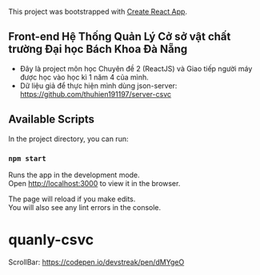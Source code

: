 This project was bootstrapped with [Create React App](https://github.com/facebook/create-react-app).

## Front-end Hệ Thống Quản Lý Cở sở vật chất trường Đại học Bách Khoa Đà Nẵng
- Đây là project môn học Chuyên đề 2 (ReactJS) và Giao tiếp người máy được học vào học kì 1 năm 4 của mình.
- Dữ liệu giả để thực hiện mình dùng json-server:  https://github.com/thuhien191197/server-csvc


## Available Scripts

In the project directory, you can run:

### `npm start`

Runs the app in the development mode.<br>
Open [http://localhost:3000](http://localhost:3000) to view it in the browser.

The page will reload if you make edits.<br>
You will also see any lint errors in the console.

# quanly-csvc
ScrollBar: https://codepen.io/devstreak/pen/dMYgeO


